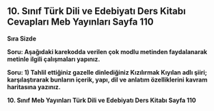 ## 10. Sınıf Türk Dili ve Edebiyatı Ders Kitabı Cevapları Meb Yayınları Sayfa 110

**Sıra Sizde**

**Soru: Aşağıdaki karekodda verilen çok modlu metinden faydalanarak metinle ilgili çalışmaları yapınız.**

**Soru: 1) Tahlil ettiğiniz gazelle dinlediğiniz Kızılırmak Kıyılan adlı şiiri; karşılaştırarak bunların içerik, yapı, dil ve anlatım özelliklerini kavram haritasına yazınız.**

**10. Sınıf Meb Yayınları Türk Dili ve Edebiyatı Ders Kitabı Sayfa 110**